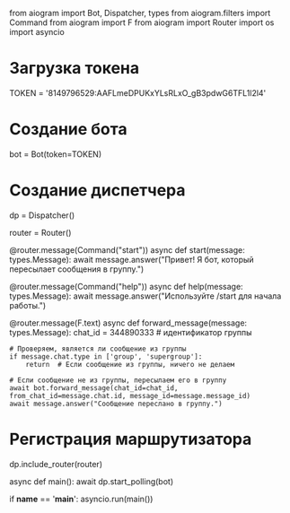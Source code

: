 from aiogram import Bot, Dispatcher, types
from aiogram.filters import Command
from aiogram import F
from aiogram import Router
import os
import asyncio

# Загрузка токена 
TOKEN = '8149796529:AAFLmeDPUKxYLsRLxO_gB3pdwG6TFL1l2l4'

# Создание бота
bot = Bot(token=TOKEN)

# Создание диспетчера
dp = Dispatcher()

router = Router()

@router.message(Command("start"))
async def start(message: types.Message):
    await message.answer("Привет! Я бот, который пересылает сообщения в группу.")

@router.message(Command("help"))
async def help(message: types.Message):
    await message.answer("Используйте /start для начала работы.")

@router.message(F.text)
async def forward_message(message: types.Message):
    chat_id = 344890333  # идентификатор группы

    # Проверяем, является ли сообщение из группы
    if message.chat.type in ['group', 'supergroup']:
        return  # Если сообщение из группы, ничего не делаем

    # Если сообщение не из группы, пересылаем его в группу
    await bot.forward_message(chat_id=chat_id, from_chat_id=message.chat.id, message_id=message.message_id)
    await message.answer("Сообщение переслано в группу.")

# Регистрация маршрутизатора
dp.include_router(router)

async def main():
    await dp.start_polling(bot)

if __name__ == '__main__':
    asyncio.run(main())
